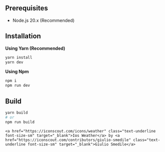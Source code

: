 ## Prerequisites

- Node.js 20.x (Recommended)

## Installation

**Using Yarn (Recommended)**

```sh
yarn install
yarn dev
```

**Using Npm**

```sh
npm i
npm run dev
```

## Build

```sh
yarn build
# or
npm run build
```

```
<a href="https://iconscout.com/icons/weather" class="text-underline font-size-sm" target="_blank">Ios Weather</a> by <a href="https://iconscout.com/contributors/giulio-smedile" class="text-underline font-size-sm" target="_blank">Giulio Smedile</a>
```